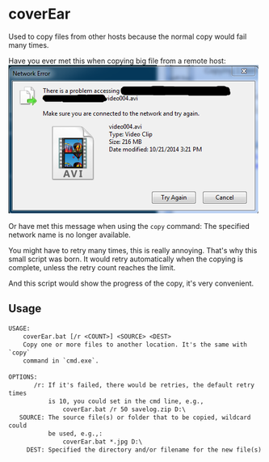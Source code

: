 coverEar
========

Used to copy files from other hosts because the normal copy would fail many times.

Have you ever met this when copying big file from a remote host:
![retry](retry.png)

Or have met this message when using the `copy` command:
    The specified network name is no longer available.

You might have to retry many times, this is really annoying. That's why this small script was born. It would retry automatically when the copying is complete, unless the retry count reaches the limit.

And this script would show the progress of the copy, it's very convenient. 

## Usage

    USAGE:
        coverEar.bat [/r <COUNT>] <SOURCE> <DEST>
        Copy one or more files to another location. It's the same with `copy` 
        command in `cmd.exe`. 

    OPTIONS:
           /r: If it's failed, there would be retries, the default retry times 
               is 10, you could set in the cmd line, e.g., 
                   coverEar.bat /r 50 savelog.zip D:\
       SOURCE: The source file(s) or folder that to be copied, wildcard could 
               be used, e.g.,:
                   coverEar.bat *.jpg D:\
         DEST: Specified the directory and/or filename for the new file(s)

